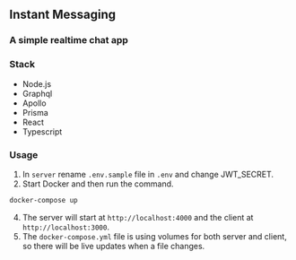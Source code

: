 ## Instant Messaging

### A simple realtime chat app

### Stack
* Node.js
* Graphql
* Apollo
* Prisma
* React
* Typescript

### Usage

1. In `server` rename `.env.sample` file in `.env` and change JWT_SECRET.
4. Start Docker and then run the command.
  ```sh
  docker-compose up
  ```
4. The server will start at `http://localhost:4000` and the client at `http://localhost:3000`.
5. The `docker-compose.yml` file is using volumes for both server and client, so there will be live updates when a file changes.